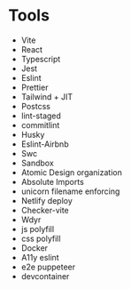 # Tools

- Vite
- React
- Typescript
- Jest
- Eslint
- Prettier
- Tailwind + JIT
- Postcss
- lint-staged
- commitlint
- Husky
- Eslint-Airbnb
- Swc
- Sandbox
- Atomic Design organization
- Absolute Imports
- unicorn filename enforcing
- Netlify deploy
- Checker-vite
- Wdyr
- js polyfill
- css polyfill
- Docker
- A11y eslint
- e2e puppeteer
- devcontainer
